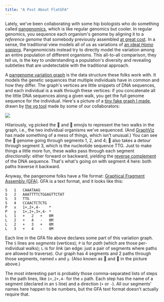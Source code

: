 ```yaml
---
title: "A Post About FlatGFA"
---
```

Lately, we've been collaborating with some hip biologists who do something called [pangenomics][], which is like regular genomics but cooler. In regular genomics, you sequence each organism's genome by aligning it to a *reference genome* that somebody previously assembled [at great cost][denovo]. In a sense, the traditional view models all of us as variations of [an ideal *Homo sapiens*][human-reference]. Pangenomicists instead try to directly model the variation among an entire population of different organisms. This all-to-all comparison, they tell us, is the key to understanding a population's diversity and revealing subtleties that are undetectable with the traditional approach.

A [pangenome variation graph][vg] is the data structure these folks work with.
It models the genetic sequences that multiple individuals have in common and how they differ.
The graph's vertices are little snippets of DNA sequences, and each individual is a walk through these vertices:
if you concatenate all the little DNA sequences along a given walk, you get the full genome sequence for the individual.
Here's a picture of a [tiny fake graph I made][tiny.gfa], drawn by [the vg tool][vg] made by some of our collaborators:

<img src="{{site.base}}/media/flatgfa/tiny.png" class="img-responsive">

Hilariously, vg picked the 🎷 and 🕌 emojis to represent the two walks in the graph, i.e., the two individual organisms we've sequenced.
(And [GraphViz][] has made something of a mess of things, which isn't unusual.)
You can see the 🎷 genome going through segments 1, 2, and 4;
🕌 also takes a detour through segment 3, which is the nucleotide sequence TTG.
Just to make things a little more fun, these walks pass through each segment *directionally:*
either forward or backward, yielding the [reverse complement][revcomp] of the DNA sequence.
That's what's going on with segment 4 here: both paths traverse it backward.

Anyway, the pangenome folks have a file format:
[Graphical Fragment Assembly (GFA)][gfa].
GFA is a text format, and it looks like this:

```
S	1	CAAATAAG
S	2	AAATTTTCTGGAGTTCTAT
S	3	TTG
S	4	CCAACTCTCTG
P	x	1+,2+,4-	*
P	y	1+,2+,3+,4-	*
L	1	+	2	+	0M
L	2	+	4	-	0M
L	2	+	3	+	0M
L	3	+	4	-	0M
```

Each line in the GFA file above declares some part of this variation graph.
The `S` lines are *segments* (vertices);
`P` is for *path* (which are those per-individual walks);
`L` is for *link* (an edge: just a pair of segments where paths are allowed to traverse).
Our graph has 4 segments and 2 paths through those segments, named `x` and `y`.
(Also known as 🎷 and 🕌 in the picture above.)

The most interesting part is probably those comma-separated lists of steps in the path lines, like `1+,2+,4-` for the `x` path.
Each step has the name of a segment (declared in an `S` line) and a direction (`+` or `-`).
All our segments' names here happen to be numbers, but the GFA text format doesn't actually require that.

[denovo]: https://en.wikipedia.org/wiki/De_novo_sequence_assemblers
[pangenomics]: https://en.wikipedia.org/wiki/Pan-genome
[human-reference]: https://en.wikipedia.org/wiki/Reference_genome#Human_reference_genome
[vg]: https://github.com/vgteam/vg
[graphviz]: https://graphviz.org
[gfa]: https://github.com/GFA-spec/GFA-spec
[tiny.gfa]: {{site.base}}/media/flatgfa/tiny.gfa
[revcomp]: http://genewarrior.com/docs/exp_revcomp.jsp
